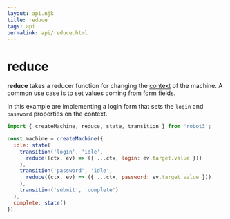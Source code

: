 ```yaml
---
layout: api.njk
title: reduce
tags: api
permalink: api/reduce.html
---
```


# reduce

__reduce__ takes a reducer function for changing the [context](./createMachine.html#context) of the machine. A common use case is to set values coming from form fields.

In this example are implementing a login form that sets the `login` and `password` properties on the context.

```js
import { createMachine, reduce, state, transition } from 'robot3';

const machine = createMachine({
  idle: state(
    transition('login', 'idle',
      reduce((ctx, ev) => ({ ...ctx, login: ev.target.value }))
    ),
    transition('password', 'idle',
      reduce((ctx, ev) => ({ ...ctx, password: ev.target.value }))
    ),
    transition('submit', 'complete')
  ),
  complete: state()
});
```